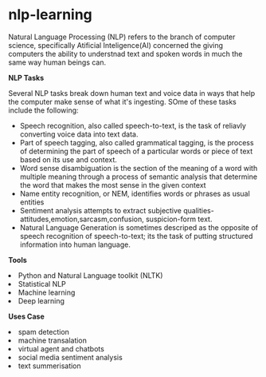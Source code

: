 # nlp-learning
<p> 
Natural Language Processing (NLP) refers to the branch of computer science, specifically Atificial Inteligence(AI) concerned the giving computers the ability to understnad text and spoken words in much the same way human beings can.
</p>

<b>NLP Tasks</b>
<p>
Several NLP tasks break down human text and voice data in ways that help the computer make sense of what it's ingesting. SOme of these tasks include the following:
</p>

<ul>
<li>Speech recognition, also called speech-to-text, is the task of reliavly converting voice data into text data.</li>
<li>Part of speech tagging, also called grammatical tagging, is the process of determining the part of speech of a particular words or piece of text based on its use and context.</li>
<li>Word sense disambiguation is the section of the meaning of a word with multiple meaning through a process of semantic analysis that determine the word that makes the most sense in the given context</li>
<li>Name entity recognition, or NEM, identifies words or phrases as usual entities</li>
<li>Sentiment analysis attempts to extract subjective qualities-attitudes,emotion,sarcasm,confusion, suspicion-form text.</li>
<li>Natural Language Generation is sometimes descriped as  the opposite of speech recognition of speech-to-text; its the task of putting structured information into human language.</li>
</ul>

<b>Tools</b>
<li>Python and Natural Language toolkit (NLTK)</li>
<li>Statistical NLP</li>
<li>Machine learning</li>
<li>Deep learning</li>

<b> Uses Case</b>
<li>spam detection</li>
<li>machine transalation</li>
<li>virtual agent and chatbots</li>
<li>social media sentiment analysis</li>
<li>text summerisation</li>




